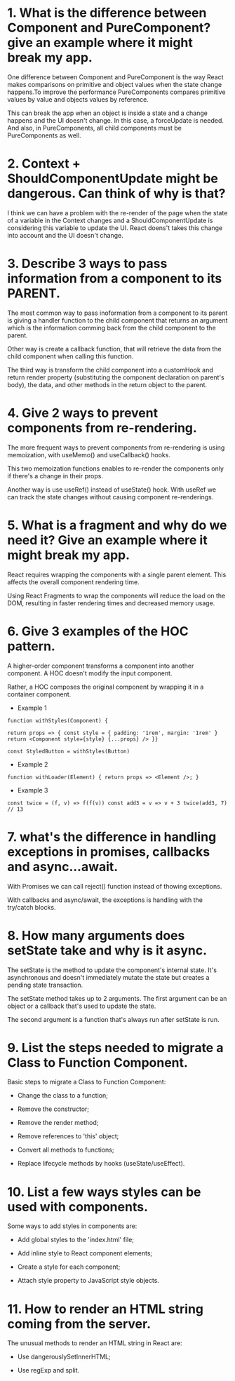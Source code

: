 # 1. What is the difference between Component and PureComponent? give an example where it might break my app.

One difference between Component and PureComponent is the way React makes comparisons on primitive and object values when the state change happens.To improve the performance PureComponents compares primitive values by value and objects values by reference.

This can break the app when an object is inside a state and a change happens and the UI doesn't change. In this case, a forceUpdate is needed. And also, in PureComponents, all child components must be PureComponents as well.

# 2. Context + ShouldComponentUpdate might be dangerous. Can think of why is that?

I think we can have a problem with the re-render of the page when the state of a variable in the Context changes and a ShouldComponentUpdate is considering this variable to update the UI. React doens't takes this change into account and the UI doesn't change.

# 3. Describe 3 ways to pass information from a component to its PARENT.

The most common way to pass inoformation from a component to its parent is giving a handler function to the child component that returns an argument which is the information comming back from the child component to the parent.

Other way is create a callback function, that will retrieve the data from the child component when calling this function.

The third way is transform the child component into a customHook and return render property (substituting the component declaration on parent's body), the data, and other methods in the return object to the parent.

# 4. Give 2 ways to prevent components from re-rendering.

The more frequent ways to prevent components from re-rendering is using memoization, with useMemo() and useCallback() hooks.

This two memoization functions enables to re-render the components only if there's a change in their props.

Another way is use useRef() instead of useState() hook. With useRef we can track the state changes without causing component re-renderings.

# 5. What is a fragment and why do we need it? Give an example where it might break my app.

React requires wrapping the components with a single parent element. This affects the overall component rendering time.

Using React Fragments to wrap the components will reduce the load on the DOM, resulting in faster rendering times and decreased memory usage.

# 6. Give 3 examples of the HOC pattern.

A higher-order component transforms a component into another component. A HOC doesn't modify the input component.

Rather, a HOC composes the original component by wrapping it in a container component.

- Example 1

`function withStyles(Component) {`

`return props => {
const style = { padding: '1rem', margin: '1rem' }
return <Component style={style} {...props} />
}}`

`const StyledButton = withStyles(Button)`

- Example 2

`function withLoader(Element) {
  return props => <Element />;
}`

- Example 3

`const twice = (f, v) => f(f(v))
const add3 = v => v + 3
twice(add3, 7) // 13`

# 7. what's the difference in handling exceptions in promises, callbacks and async...await.

With Promises we can call reject() function instead of thowing exceptions.

With callbacks and async/await, the exceptions is handling with the try/catch blocks.

# 8. How many arguments does setState take and why is it async.

The setState is the method to update the component's internal state. It's asynchronous and doesn't immediately mutate the state but creates a pending state transaction.

The setState method takes up to 2 arguments. The first argument can be an object or a callback that's used to update the state.

The second argument is a function that's always run after setState is run.

# 9. List the steps needed to migrate a Class to Function Component.

Basic steps to migrate a Class to Function Component:

- Change the class to a function;

- Remove the constructor;

- Remove the render method;

- Remove references to 'this' object;

- Convert all methods to functions;

- Replace lifecycle methods by hooks (useState/useEffect).

# 10. List a few ways styles can be used with components.

Some ways to add styles in components are:

- Add global styles to the 'index.html' file;

- Add inline style to React component elements;

- Create a style for each component;

- Attach style property to JavaScript style objects.

# 11. How to render an HTML string coming from the server.

The unusual methods to render an HTML string in React are:

- Use dangerouslySetInnerHTML;

- Use regExp and split.
